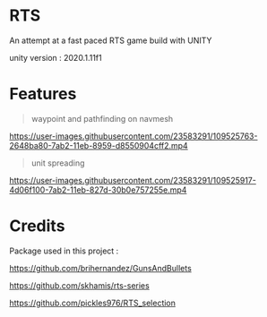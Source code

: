 # RTS
An attempt at a fast paced RTS game build with UNITY

unity version : 2020.1.11f1 

# Features

> waypoint and pathfinding on navmesh 
 
https://user-images.githubusercontent.com/23583291/109525763-2648ba80-7ab2-11eb-8959-d8550904cff2.mp4

> unit spreading
> 
https://user-images.githubusercontent.com/23583291/109525917-4d06f100-7ab2-11eb-827d-30b0e757255e.mp4



 

 

# Credits 

Package used in this project :

https://github.com/brihernandez/GunsAndBullets

https://github.com/skhamis/rts-series

https://github.com/pickles976/RTS_selection


